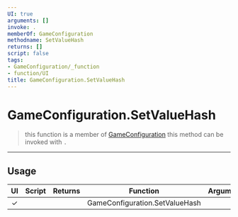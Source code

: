 ```yaml
---
UI: true
arguments: []
invoke: .
memberOf: GameConfiguration
methodname: SetValueHash
returns: []
script: false
tags:
- GameConfiguration/_function
- function/UI
title: GameConfiguration.SetValueHash
---
```

# GameConfiguration.SetValueHash
> this function is a member of [GameConfiguration](civ-6/lua/GameConfiguration.md)
> this method can be invoked with `.`
-----
## Usage
|  UI | Script | Returns | Function | Arguments |
|:---:|:------:|-------:|:--------:|:---------|
|✓| ||GameConfiguration.SetValueHash||
